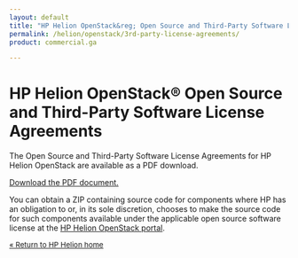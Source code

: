 ```yaml
---
layout: default
title: "HP Helion OpenStack&reg; Open Source and Third-Party Software License Agreements"
permalink: /helion/openstack/3rd-party-license-agreements/
product: commercial.ga

---
```

<!--PUBLISHED-->

<script> 

function PageRefresh { 
onLoad="window.refresh"
}

PageRefresh();

</script>

<!--
<p style="font-size: small;"> <a href="/helion/openstack/eula/">&#9664; PREV | <a href="/helion/openstack/">&#9650; UP</a> | <a href="/helion/openstack/siteindex/">NEXT &#9654;</a> </p>
-->

<h1 id="hp-helion-openstack-beta-open-source-and-third-party-software-license-agreements">HP Helion OpenStack&reg; Open Source and Third-Party Software License Agreements</h1>

The Open Source and Third-Party Software License Agreements for HP Helion OpenStack are available as a PDF download.

<a href="http://gaf2871b9d2d13cf45c1306b35bf01764.cdn.hpcloudsvc.com/HP_Helion_OpenStack_OS_and_3rd_Party_Software_License_Agreements.pdf">Download the PDF document.</a>

You can obtain a ZIP containing source code for components where HP has an obligation to or, in its sole discretion, chooses to make the source code for such components available under the applicable open source software license at the [HP Helion OpenStack portal](https://helion.hpwsportal.com/).


<p style="font-size: small;"> <a href="/helion/"> &#171; Return to HP Helion  home </a> </p>




